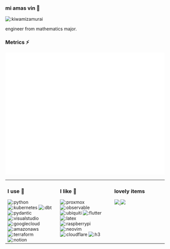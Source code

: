 ### mi amas vin 👋

<img width="240" src="https://count.getloli.com/get/@:kiwamizamurai?theme=rule34" alt=":kiwamizamurai" />

engineer from mathematics major.

### Metrics :zap:
![Metrics](/github-metrics.svg)

<table><tr><td valign="top" width="33%">

### I use 👀
<!-- starts -->
<div>
  <img src="https://cdn.jsdelivr.net/npm/simple-icons@9.16.0/icons/python.svg" width=24 alt=":python" />
  <img src="https://cdn.jsdelivr.net/npm/simple-icons@9.16.0/icons/kubernetes.svg" width=24 alt=":kubernetes" />
  <img src="https://cdn.jsdelivr.net/npm/simple-icons@9.16.0/icons/dbt.svg" width=24 alt=":dbt" />
  <img src="https://cdn.jsdelivr.net/npm/simple-icons@9.16.0/icons/pydantic.svg" width=24 alt=":pydantic" />
  <br>
  <img src="https://cdn.jsdelivr.net/npm/simple-icons@9.16.0/icons/visualstudio.svg" width=24 alt=":visualstudio" />
  <img src="https://cdn.jsdelivr.net/npm/simple-icons@9.16.0/icons/googlecloud.svg" width=24 alt=":googlecloud" />
  <img src="https://cdn.jsdelivr.net/npm/simple-icons@9.16.0/icons/amazonaws.svg" width=24 alt=":amazonaws" />
  <img src="https://cdn.jsdelivr.net/npm/simple-icons@9.16.0/icons/terraform.svg" width=24 alt=":terraform" />
  <br>
  <img src="https://cdn.jsdelivr.net/npm/simple-icons@9.16.0/icons/notion.svg" width=24 alt=":notion" />
  </div>
<!-- ends -->
</td><td valign="top" width="34%">

### I like 👄
<!-- starts -->
<div>
  <img src="https://cdn.jsdelivr.net/npm/simple-icons@9.16.0/icons/proxmox.svg" width=24 alt=":proxmox" />
  <img src="https://cdn.jsdelivr.net/npm/simple-icons@9.16.0/icons/observable.svg" width=24 alt=":observable" />
  <img src="https://cdn.jsdelivr.net/npm/simple-icons@9.16.0/icons/ubiquiti.svg" width=24 alt=":ubiquiti" />
  <img src="https://cdn.jsdelivr.net/npm/simple-icons@9.16.0/icons/flutter.svg" width=24 alt=":flutter" />
  <img src="https://cdn.jsdelivr.net/npm/simple-icons@9.16.0/icons/latex.svg" width=24 alt=":latex" />
  <br>
  <img src="https://cdn.jsdelivr.net/npm/simple-icons@9.16.0/icons/raspberrypi.svg" width=24 alt=":raspberrypi" />
  <img src="https://cdn.jsdelivr.net/npm/simple-icons@9.16.0/icons/neovim.svg" width=24 alt=":neovim" />
  <img src="https://cdn.jsdelivr.net/npm/simple-icons@9.16.0/icons/cloudflare.svg" width=24 alt=":cloudflare" />
  <img src="https://cdn.jsdelivr.net/npm/simple-icons@9.16.0/icons/h3.svg" width=24 alt=":h3" />
</div>
<!-- ends -->
</td><td valign="top" width="33%">

### lovely items
<!-- starts -->
<a href="https://twitter.com/dailycraftkbd"> <img src="https://cdn.shopify.com/s/files/1/0576/3366/9317/products/8c23075b-08fe-4f9f-beb2-5006f205050a_base_resized_940x.jpg?v=1629955229" width="256"/> </a>
<a href="https://www.eizo.co.jp/"> <img src="https://upload.wikimedia.org/wikipedia/commons/thumb/4/4f/EIZO_Logo.svg/1200px-EIZO_Logo.svg.png" width="256"/> </a>
<!-- ends -->
</td></tr></table>


